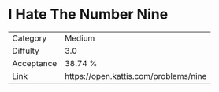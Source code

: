 # I Hate The Number Nine

<table>
    <tr>
        <td>Category</td>
        <td>Medium</td>
    </tr>
    <tr>
        <td>Diffulty</td>
        <td>3.0</td>
    </tr>
    <tr>
        <td>Acceptance</td>
        <td>38.74 %</td>
    </tr>
    <tr>
        <td>Link</td>
        <td>https://open.kattis.com/problems/nine</td>
    </tr>
</table>